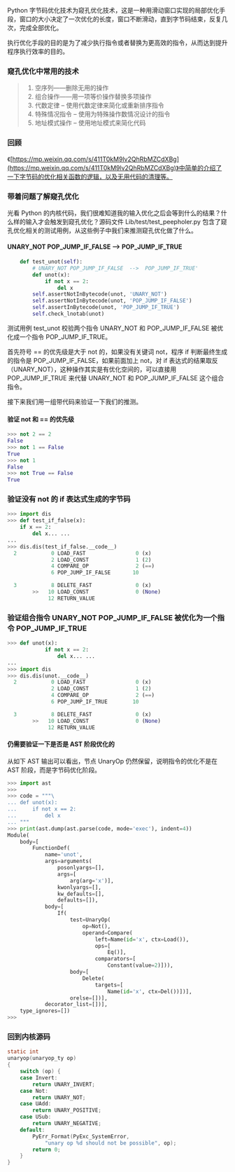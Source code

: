 Python 字节码优化技术为窥孔优化技术，这是一种用滑动窗口实现的局部优化手段，窗口的大小决定了一次优化的长度，窗口不断滑动，直到字节码结束，反复几次，完成全部优化。

执行优化手段的目的是为了减少执行指令或者替换为更高效的指令，从而达到提升程序执行效率的目的。

### 窥孔优化中常用的技术

> 1. 空序列——删除无用的操作  
> 2. 组合操作——用一项等价操作替换多项操作  
> 3. 代数定律 – 使用代数定律来简化或重新排序指令  
> 4. 特殊情况指令 – 使用为特殊操作数情况设计的指令  
> 5. 地址模式操作 – 使用地址模式来简化代码  

### 回顾

《[https://mp.weixin.qq.com/s/411T0kM9lv2QhRbMZCdXBg](https://mp.weixin.qq.com/s/411T0kM9lv2QhRbMZCdXBg)》中简单的介绍了一下字节码的优化相关函数的逻辑，以及无用代码的清理等。

### 带着问题了解窥孔优化

光看 Python 的内核代码，我们很难知道我的输入优化之后会等到什么的结果？什么样的输入才会触发到窥孔优化？源码文件 Lib/test/test_peepholer.py 包含了窥孔优化相关的测试用例，从这些例子中我们来推测窥孔优化做了什么。

####  UNARY_NOT POP_JUMP_IF_FALSE  -->  POP_JUMP_IF_TRUE

```python
    def test_unot(self):
        # UNARY_NOT POP_JUMP_IF_FALSE  -->  POP_JUMP_IF_TRUE'
        def unot(x):
            if not x == 2:
                del x
        self.assertNotInBytecode(unot, 'UNARY_NOT')
        self.assertNotInBytecode(unot, 'POP_JUMP_IF_FALSE')
        self.assertInBytecode(unot, 'POP_JUMP_IF_TRUE')
        self.check_lnotab(unot)
```

测试用例 test_unot 校验两个指令 UNARY_NOT 和 POP_JUMP_IF_FALSE 被优化成一个指令 POP_JUMP_IF_TRUE。

首先符号 == 的优先级是大于 not 的，如果没有关键词 not，程序 if 判断最终生成的指令是 POP_JUMP_IF_FALSE，如果前面加上 not，对 if 表达式的结果取反（UNARY_NOT），这种操作其实是有优化空间的，可以直接用 POP_JUMP_IF_TRUE 来代替  UNARY_NOT 和 POP_JUMP_IF_FALSE 这个组合指令。

接下来我们用一组带代码来验证一下我们的推测。

#### 验证 not 和 == 的优先级

```python
>>> not 2 == 2
False
>>> not 1 == False
True
>>> not 1
False
>>> not True == False
True
```

### 验证没有 not 的 if 表达式生成的字节码

```python
>>> import dis
>>> def test_if_false(x):
    if x == 2:
        del x... ...
...
>>> dis.dis(test_if_false.__code__)
  2           0 LOAD_FAST                0 (x)
              2 LOAD_CONST               1 (2)
              4 COMPARE_OP               2 (==)
              6 POP_JUMP_IF_FALSE       10

  3           8 DELETE_FAST              0 (x)
        >>   10 LOAD_CONST               0 (None)
             12 RETURN_VALUE
```

### 验证组合指令 UNARY_NOT POP_JUMP_IF_FALSE  被优化为一个指令 POP_JUMP_IF_TRUE

```python
>>> def unot(x):
            if not x == 2:
                del x... ...
...
>>> import dis
>>> dis.dis(unot.__code__)
  2           0 LOAD_FAST                0 (x)
              2 LOAD_CONST               1 (2)
              4 COMPARE_OP               2 (==)
              6 POP_JUMP_IF_TRUE        10

  3           8 DELETE_FAST              0 (x)
        >>   10 LOAD_CONST               0 (None)
             12 RETURN_VALUE
```

#### 仍需要验证一下是否是 AST 阶段优化的

从如下 AST 输出可以看出，节点 UnaryOp 仍然保留，说明指令的优化不是在 AST 阶段，而是字节码优化阶段。

```py
>>> import ast
>>> 
>>> code = """\
... def unot(x):
...     if not x == 2:
...         del x
... """
>>> print(ast.dump(ast.parse(code, mode='exec'), indent=4))
Module(
    body=[
        FunctionDef(
            name='unot',
            args=arguments(
                posonlyargs=[],
                args=[
                    arg(arg='x')],
                kwonlyargs=[],
                kw_defaults=[],
                defaults=[]),
            body=[
                If(
                    test=UnaryOp(
                        op=Not(),
                        operand=Compare(
                            left=Name(id='x', ctx=Load()),
                            ops=[
                                Eq()],
                            comparators=[
                                Constant(value=2)])),
                    body=[
                        Delete(
                            targets=[
                                Name(id='x', ctx=Del())])],
                    orelse=[])],
            decorator_list=[])],
    type_ignores=[])
>>> 
```

### 回到内核源码

```c
static int
unaryop(unaryop_ty op)
{
    switch (op) {
    case Invert:
        return UNARY_INVERT;
    case Not:
        return UNARY_NOT;
    case UAdd:
        return UNARY_POSITIVE;
    case USub:
        return UNARY_NEGATIVE;
    default:
        PyErr_Format(PyExc_SystemError,
            "unary op %d should not be possible", op);
        return 0;
    }
}
```